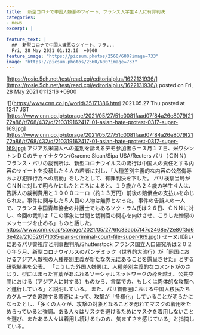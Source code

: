```yaml
---
title:  新型コロナで中国人嫌悪のツイート、フランス人学生４人に有罪判決  
categories:
- news
excerpt: |
  
feature_text: |
  ##  新型コロナで中国人嫌悪のツイート、フラ...
  Fri, 28 May 2021 01:12:16  +0900
feature_image: "https://picsum.photos/2560/600?image=733"
image: "https://picsum.photos/2560/600?image=733"
---
```


[https://rosie.5ch.net/test/read.cgi/editorialplus/1622131936/](https://rosie.5ch.net/test/read.cgi/editorialplus/1622131936/)
posted on Fri, 28 May 2021 01:12:16  +0900

<!--more-->

![](https://www.cnn.co.jp/world/35171386.html 2021.05.27 Thu posted at 12:17 JST [https://www.cnn.co.jp/storage/2021/05/27/51c0081faad07f84a26e8079f2172a86/t/768/432/d/210319162417-01-asian-hate-protest-0317-super-169.jpg](https://www.cnn.co.jp/storage/2021/05/27/51c0081faad07f84a26e8079f2172a86/t/768/432/d/210319162417-01-asian-hate-protest-0317-super-169.jpg) アジア系米国人への差別を訴えるデモ参加者ら＝３月１７日、米ワシントンＤＣのチャイナタウン/Graeme Sloan/Sipa USA/Reuters パリ（ＣＮＮ） フランス・パリの裁判所は、新型コロナウイルスの流行は中国人の責任とする内容のツイートを投稿した４人の若者に対し、「人種差別主義的な内容の公然侮辱および犯罪行為への扇動」をしたとして、有罪判決を下した。 パリ検察当局がＣＮＮに対して明らかにしたところによると、１９歳から２４歳の学生４人は、告訴人の裁判費用と１０００ユーロ（約１３万円）前後の賠償金の支払いを命じられた。事件に関与した５人目の人物は無罪となった。 事件の告訴人の一人で、フランス中国青年協会の弁護士でもあるソク・ラム氏は２６日、ＣＮＮに対し、今回の裁判は「この事象に世間と裁判官の関心を向けさせ、こうした憎悪のメッセージを止める」ものと話した。 [https://www.cnn.co.jp/storage/2021/05/27/6fc33abb7f47c2468e72e80f3d63e42a/210526171035-paris-criminal-court-file-super-169.jpg)](https://www.cnn.co.jp/storage/2021/05/27/6fc33abb7f47c2468e72e80f3d63e42a/210526171035-paris-criminal-court-file-super-169.jpg)) セーヌ川沿いにあるパリ警視庁と刑事裁判所/Shutterstock フランス国立人口研究所は２０２０年５月、新型コロナウイルスのパンデミック（世界的大流行）が「同国におけるアジア人敵視の人種差別主義が新たな次元にあることを露呈させた」とする研究結果を公表。 「こうした外国人嫌悪は、人種差別主義的なコメントがのさばり、型にはまった言葉があふれるソーシャルネットワークの枠を越え、公共空間における（アジア人に対する）ものから、言葉での、もしくは肉体的な攻撃へと進行している」と説明している。 また、パリ首都圏における中国人移民たちのグループを追跡する調査によって、攻撃が「多様化」していることが明らかになったとし、「多くの人々が、攻撃の対象となることを恐れてマスクの着用をためらっていると強調。ある人々はリスクを避けるためにマスクを着用しないことを選び、またある人々は着用し続けるものの、気まずさを感じている」と指摘している。
